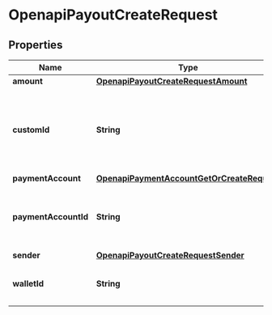 

# OpenapiPayoutCreateRequest


## Properties

| Name | Type | Description | Notes |
|------------ | ------------- | ------------- | -------------|
|**amount** | [**OpenapiPayoutCreateRequestAmount**](OpenapiPayoutCreateRequestAmount.md) |  |  [optional] |
|**customId** | **String** | An optional unique custom id that can be used to reconcile payouts with your own internal systems, this is particularly useful in the event of network failures.  The accepted format can include up to 64 characters, which may consist of both letters, digits, and the symbols \&quot;-\&quot; and \&quot;_\&quot;. |  [optional] |
|**paymentAccount** | [**OpenapiPaymentAccountGetOrCreateRequest**](OpenapiPaymentAccountGetOrCreateRequest.md) |  |  [optional] |
|**paymentAccountId** | **String** | &lt;span style&#x3D;\&quot;color:#e95f6a;\&quot;&gt;required if payment_account is empty&lt;/span&gt;  The payment account ID represents a pre-existing payment account that acts as the recipient for the payout. |  [optional] |
|**sender** | [**OpenapiPayoutCreateRequestSender**](OpenapiPayoutCreateRequestSender.md) |  |  [optional] |
|**walletId** | **String** | The wallet ID from which to disburse money, if not provided, we will attempt to use the one that matches the provided currency amount. |  [optional] |



